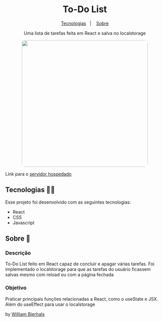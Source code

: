 <h1 align="center"> To-Do List </h1>
<p align="center">
  <a href="#tecnologias-">Tecnologias</a>&nbsp;&nbsp;&nbsp;|&nbsp;&nbsp;&nbsp;
  <a href="#sobre-">Sobre</a>
</p>
<p align="center"> 
  Uma lista de tarefas feita em React e salva no localstorage</p>
<p align="center">
  <img src="https://user-images.githubusercontent.com/58959372/191387227-2e524b81-ea91-45a1-97cd-b77c55eb23dc.png" align="center" style="border-radius: 10px" width= "400px"/>
</p>

Link para o [servidor hospedado](https://listadetarefasroxa.netlify.app/)

## Tecnologias 👨‍💻 
Esse projeto foi desenvolvido com as seguintes tecnologias:
- React
- CSS
- Javascript

## Sobre 📖


### Descrição
To-Do List feito em React capaz de concluir e apagar várias tarefas. Foi implementado o localstorage para que as tarefas do usuário ficassem salvas mesmo com reload ou com a página fechada


### Objetivo
Praticar principais funções relacionadas a React, como o useState e JSX. Além do useEffect para usar o localstorage


by [William Bierhals](https://github.com/will1Zera)
